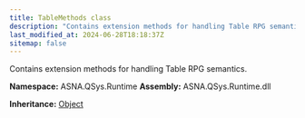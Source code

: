 ```yaml
---
title: TableMethods class
description: "Contains extension methods for handling Table RPG semantics. "
last_modified_at: 2024-06-28T18:18:37Z
sitemap: false
---
```


Contains extension methods for handling Table RPG semantics.

**Namespace:** ASNA.QSys.Runtime
**Assembly:** ASNA.QSys.Runtime.dll

**Inheritance:** [Object](https://docs.microsoft.com/en-us/dotnet/api/system.object)
<br>
<br>
